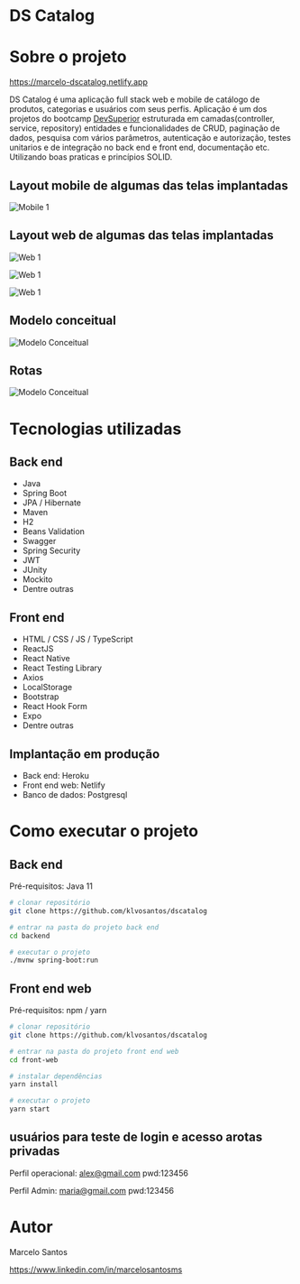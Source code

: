 # DS Catalog

# Sobre o projeto

https://marcelo-dscatalog.netlify.app

DS Catalog é uma aplicação full stack web e mobile de catálogo de produtos, categorias e usuários com seus perfis. Aplicação é um dos projetos do bootcamp [DevSuperior](https://devsuperior.com.br "Site da DevSuperior") estruturada em camadas(controller, service, repository) entidades e funcionalidades de CRUD, paginação de dados, pesquisa com vários parâmetros, autenticação  e autorização, testes unitarios e de integração no back end e front end, documentação etc. Utilizando boas praticas e princípios SOLID.

## Layout mobile de algumas das telas implantadas
![Mobile 1](https://github.com/klvosantos/assets/blob/main/dscatalog/grid%201.jpg)

## Layout web de algumas das telas implantadas
![Web 1](https://github.com/klvosantos/assets/blob/main/dscatalog/LOGIN.png) 

![Web 1](https://github.com/klvosantos/assets/blob/main/dscatalog/CRUD%20DO%20PRODUTO.png)

![Web 1](https://github.com/klvosantos/assets/blob/main/dscatalog/CADASTRO%20DO%20PRODUTO.png)

## Modelo conceitual
![Modelo Conceitual](https://github.com/klvosantos/assets/blob/main/dscatalog/modelo%20conceitual.jpg)

## Rotas
![Modelo Conceitual](https://github.com/klvosantos/assets/blob/main/dscatalog/rotas.jpg)

# Tecnologias utilizadas
## Back end
- Java
- Spring Boot
- JPA / Hibernate
- Maven
- H2
- Beans Validation
- Swagger
- Spring Security
- JWT
- JUnity
- Mockito
- Dentre outras
## Front end
- HTML / CSS / JS / TypeScript
- ReactJS
- React Native
- React Testing Library
- Axios
- LocalStorage
- Bootstrap
- React Hook Form
- Expo
- Dentre outras
## Implantação em produção
- Back end: Heroku
- Front end web: Netlify
- Banco de dados: Postgresql

# Como executar o projeto

## Back end
Pré-requisitos: Java 11

```bash
# clonar repositório
git clone https://github.com/klvosantos/dscatalog

# entrar na pasta do projeto back end
cd backend

# executar o projeto
./mvnw spring-boot:run
```

## Front end web
Pré-requisitos: npm / yarn

```bash
# clonar repositório
git clone https://github.com/klvosantos/dscatalog

# entrar na pasta do projeto front end web
cd front-web

# instalar dependências
yarn install

# executar o projeto
yarn start
```

## usuários para teste de login e acesso arotas privadas
Perfil operacional: alex@gmail.com pwd:123456

Perfil Admin: maria@gmail.com pwd:123456


# Autor

Marcelo Santos

https://www.linkedin.com/in/marcelosantosms
